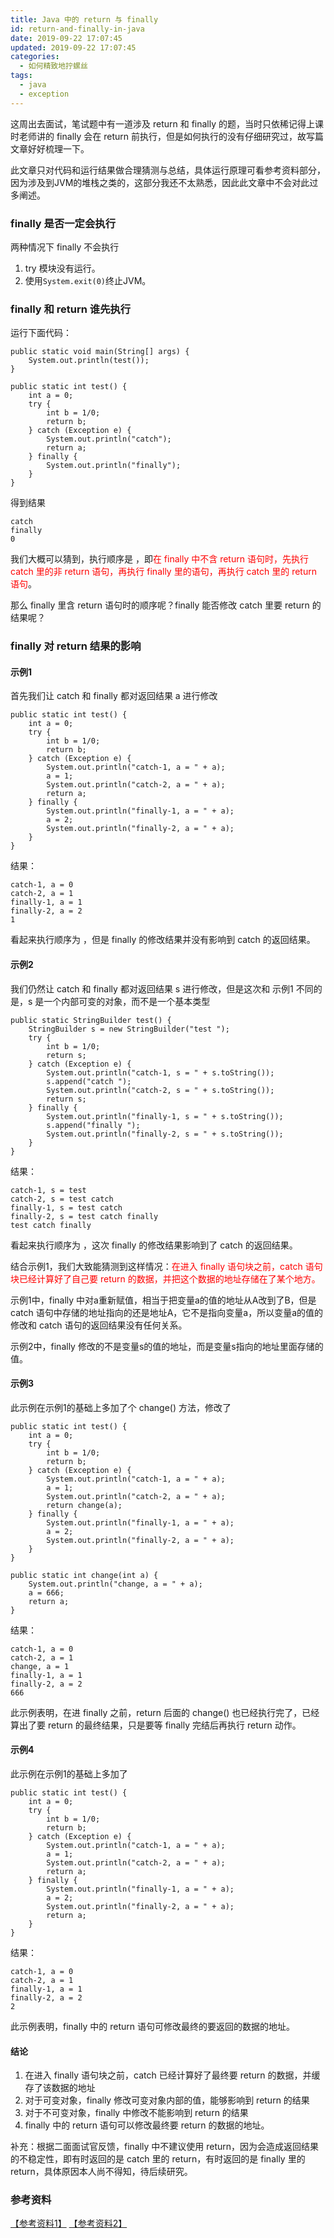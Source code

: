 ```yaml
---
title: Java 中的 return 与 finally
id: return-and-finally-in-java
date: 2019-09-22 17:07:45
updated: 2019-09-22 17:07:45
categories:
  - 如何精致地拧螺丝
tags:
  - java
  - exception
---
```

这周出去面试，笔试题中有一道涉及 return 和 finally 的题，当时只依稀记得上课时老师讲的 finally 会在 return 前执行，但是如何执行的没有仔细研究过，故写篇文章好好梳理一下。

此文章只对代码和运行结果做合理猜测与总结，具体运行原理可看参考资料部分，因为涉及到JVM的堆栈之类的，这部分我还不太熟悉，因此此文章中不会对此过多阐述。

<!-- MORE -->

### finally 是否一定会执行

两种情况下 finally 不会执行

1. try 模块没有运行。
2. 使用`System.exit(0)`终止JVM。

### finally 和 return 谁先执行

运行下面代码：
```
public static void main(String[] args) {
    System.out.println(test());
}

public static int test() {
    int a = 0;
    try {
        int b = 1/0;                    
        return b;                       
    } catch (Exception e) {
        System.out.println("catch");    
        return a;                       
    } finally {
        System.out.println("finally");  
    }
}
```
得到结果

```
catch
finally
0
```
我们大概可以猜到，执行顺序是 ，即<font color="red">在 finally 中不含 return 语句时，先执行 catch 里的非 return 语句，再执行 finally 里的语句，再执行 catch 里的 return 语句</font>。

那么 finally 里含 return 语句时的顺序呢？finally 能否修改 catch 里要 return 的结果呢？

### finally 对 return 结果的影响

#### 示例1

首先我们让 catch 和 finally 都对返回结果 a 进行修改
```
public static int test() {
    int a = 0;
    try {
        int b = 1/0;
        return b;
    } catch (Exception e) {
        System.out.println("catch-1, a = " + a);   
        a = 1;                                     
        System.out.println("catch-2, a = " + a);   
        return a;                                  
    } finally {
        System.out.println("finally-1, a = " + a); 
        a = 2;                                     
        System.out.println("finally-2, a = " + a); 
    }
}
```
结果：

```
catch-1, a = 0
catch-2, a = 1
finally-1, a = 1
finally-2, a = 2
1
```
看起来执行顺序为 ，但是 finally 的修改结果并没有影响到 catch 的返回结果。

#### 示例2

我们仍然让 catch 和 finally 都对返回结果 s 进行修改，但是这次和 示例1 不同的是，s 是一个内部可变的对象，而不是一个基本类型
```
public static StringBuilder test() {
    StringBuilder s = new StringBuilder("test ");
    try {
        int b = 1/0;
        return s;
    } catch (Exception e) {
        System.out.println("catch-1, s = " + s.toString());    
        s.append("catch ");                                    
        System.out.println("catch-2, s = " + s.toString());    
        return s;                                              
    } finally {
        System.out.println("finally-1, s = " + s.toString());  
        s.append("finally ");                                  
        System.out.println("finally-2, s = " + s.toString());  
    }
}
```
结果：
```
catch-1, s = test 
catch-2, s = test catch 
finally-1, s = test catch 
finally-2, s = test catch finally 
test catch finally 
```
看起来执行顺序为 ，这次 finally 的修改结果影响到了 catch 的返回结果。

结合示例1，我们大致能猜测到这样情况：<font color="red">在进入 finally 语句块之前，catch 语句块已经计算好了自己要 return 的数据，并把这个数据的地址存储在了某个地方。 </font>

示例1中，finally 中对a重新赋值，相当于把变量a的值的地址从A改到了B，但是 catch 语句中存储的地址指向的还是地址A，它不是指向变量a，所以变量a的值的修改和 catch 语句的返回结果没有任何关系。

示例2中，finally 修改的不是变量s的值的地址，而是变量s指向的地址里面存储的值。

#### 示例3

此示例在示例1的基础上多加了个 change() 方法，修改了 
```
public static int test() {
    int a = 0;
    try {
        int b = 1/0;
        return b;
    } catch (Exception e) {
        System.out.println("catch-1, a = " + a);   
        a = 1;                                     
        System.out.println("catch-2, a = " + a);   
        return change(a);                          
    } finally {
        System.out.println("finally-1, a = " + a); 
        a = 2;                                     
        System.out.println("finally-2, a = " + a); 
    }
}

public static int change(int a) {
    System.out.println("change, a = " + a);
    a = 666;
    return a;
}

```
结果：
```
catch-1, a = 0
catch-2, a = 1
change, a = 1
finally-1, a = 1
finally-2, a = 2
666
```
此示例表明，在进 finally 之前，return 后面的 change() 也已经执行完了，已经算出了要 return 的最终结果，只是要等 finally 完结后再执行 return 动作。

#### 示例4

此示例在示例1的基础上多加了 
```
public static int test() {
    int a = 0;
    try {
        int b = 1/0;
        return b;
    } catch (Exception e) {
        System.out.println("catch-1, a = " + a);   
        a = 1;                                     
        System.out.println("catch-2, a = " + a);   
        return a;                                  
    } finally {
        System.out.println("finally-1, a = " + a); 
        a = 2;                                     
        System.out.println("finally-2, a = " + a); 
        return a;                                  
    }
}
```
结果：

```
catch-1, a = 0
catch-2, a = 1
finally-1, a = 1
finally-2, a = 2
2
```
此示例表明，finally 中的 return 语句可修改最终的要返回的数据的地址。

#### 结论

1. 在进入 finally 语句块之前，catch 已经计算好了最终要 return 的数据，并缓存了该数据的地址
2. 对于可变对象，finally 修改可变对象内部的值，能够影响到 return 的结果
3. 对于不可变对象，finally 中修改不能影响到 return 的结果
4. finally 中的 return 语句可以修改最终要 return 的数据的地址。

补充：根据二面面试官反馈，finally 中不建议使用 return，因为会造成返回结果的不稳定性，即有时返回的是 catch 里的 return，有时返回的是 finally 里的 return，具体原因本人尚不得知，待后续研究。

### 参考资料

[【参考资料1】](https://blog.csdn.net/weixin_41005006/article/details/80643681)
[【参考资料2】](https://www.jianshu.com/p/841c63511b74)




